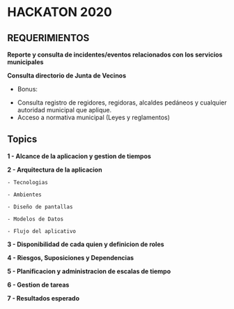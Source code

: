 # HACKATON 2020

## REQUERIMIENTOS

  **Reporte y consulta de incidentes/eventos relacionados con los servicios municipales**
 
  **Consulta directorio de Junta de Vecinos**

  - Bonus:
  * Consulta registro de regidores, regidoras, alcaldes pedáneos y cualquier autoridad
    municipal que aplique.
  * Acceso a normativa municipal (Leyes y reglamentos)




## Topics

 **1 - Alcance de la aplicacion y gestion de tiempos**
 
 **2 - Arquitectura de la aplicacion**
 
    - Tecnologias
    
    - Ambientes
    
    - Diseño de pantallas
    
    - Modelos de Datos
    
    - Flujo del aplicativo
    
 **3 - Disponibilidad de cada quien y definicion de roles**
 
 **4 - Riesgos, Suposiciones y Dependencias**
 
 **5 - Planificacion y administracion de escalas de tiempo**
 
 **6 - Gestion de tareas**
 
 **7 - Resultados esperado**
